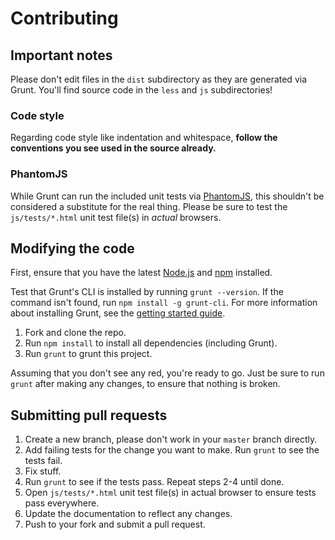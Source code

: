 # Contributing

## Important notes
Please don't edit files in the `dist` subdirectory as they are generated via Grunt. You'll find source code in the `less` and `js` subdirectories!

### Code style
Regarding code style like indentation and whitespace, **follow the conventions you see used in the source already.**

### PhantomJS
While Grunt can run the included unit tests via [PhantomJS](http://phantomjs.org), this shouldn't be considered a substitute for the real thing. Please be sure to test the `js/tests/*.html` unit test file(s) in _actual_ browsers.

## Modifying the code
First, ensure that you have the latest [Node.js](https://nodejs.org) and [npm](https://npmjs.com) installed.

Test that Grunt's CLI is installed by running `grunt --version`.  If the command isn't found, run `npm install -g grunt-cli`.  For more information about installing Grunt, see the [getting started guide](http://gruntjs.com/getting-started).

1. Fork and clone the repo.
1. Run `npm install` to install all dependencies (including Grunt).
1. Run `grunt` to grunt this project.

Assuming that you don't see any red, you're ready to go. Just be sure to run `grunt` after making any changes, to ensure that nothing is broken.

## Submitting pull requests

1. Create a new branch, please don't work in your `master` branch directly.
1. Add failing tests for the change you want to make. Run `grunt` to see the tests fail.
1. Fix stuff.
1. Run `grunt` to see if the tests pass. Repeat steps 2-4 until done.
1. Open `js/tests/*.html` unit test file(s) in actual browser to ensure tests pass everywhere.
1. Update the documentation to reflect any changes.
1. Push to your fork and submit a pull request.

